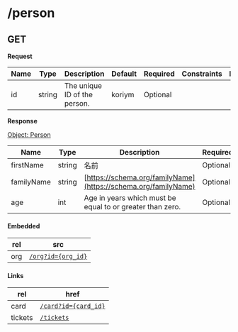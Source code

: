 # /person

## GET


**Request**

| Name  | Type  | Description | Default | Required | Constraints | Example |
|-------|-------|-------------|---------|----------|-------------|---------| 
| id | string | The unique ID of the person. | koriym | Optional |  |  


**Response**

[Object: Person](schema/person.json)

| Name  | Type  | Description | Required | Constraint | Example |
|-------|-------|-------------|----------|------------|---------| 
| firstName | string | 名前 | Optional |  |  |
| familyName | string | [https://schema.org/familyName](https://schema.org/familyName) | Optional |  |  |
| age | int | Age in years which must be equal to or greater than zero. | Optional | {"minimum":0} |  |

#### Embedded

| rel | src |
|-----|-----|
| org | [<code>/org?id={org_id}</code>](org.md) |

#### Links

| rel | href |
|-----|-----|
| card | [<code>/card?id={card_id}</code>](card.md) |
| tickets | [<code>/tickets</code>](tickets.md) |